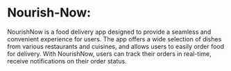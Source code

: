 # Nourish-Now:
NourishNow is a food delivery app designed to provide a seamless and convenient experience for users. The app offers a wide selection of dishes from various restaurants and cuisines, and allows users to easily order food for delivery. With NourishNow, users can track their orders in real-time, receive notifications on their order status.
